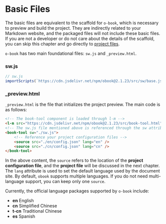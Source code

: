 # Basic Files

The basic files are equivalent to the scaffold for `o-book`, which is necessary to preview and build the project. They are indirectly related to your Markdown website, and the packaged files will not include these basic files. If you are not a developer or do not care about the details of the scaffold, you can skip this chapter and go directly to [project files](./project-docs.md).

`o-book` has two main foundational files: `sw.js` and `_preview.html`.

### sw.js



```javascript
// sw.js
importScripts(`https://cdn.jsdelivr.net/npm/obook@2.1.23/src/sw/base.js`);
```

### _preview.html

`_preview.html` is the file that initializes the project preview. The main code is as follows:

```html
<!-- The book-tool component is loaded through l-m -->
<l-m src="https://cdn.jsdelivr.net/npm/obook@2.1.23/src/book-tool.html"></l-m>
<!-- The sw.js file mentioned above is referenced through the sw attribute. If the name of sw.js changes, it needs to be replaced here as well -->
<book-tool sw="./sw.js">
    <!-- Reference your project configuration files -->
    <source src="./en/config.json" lang="en" />
    <source src="./cn/config.json" lang="cn" />
</book-tool>
```

In the above content, the `source` refers to the location of the **project configuration file**, and the **project file** will be discussed in the next chapter. The `lang` attribute is used to set the default language used by the document site. By default, `obook` supports multiple languages. If you do not need multi-language support, you can keep only one `source`.

Currently, the official language packages supported by `o-book` include:
- **en** English
- **cn** Simplified Chinese
- **t-cn** Traditional Chinese
- **es** Spanish